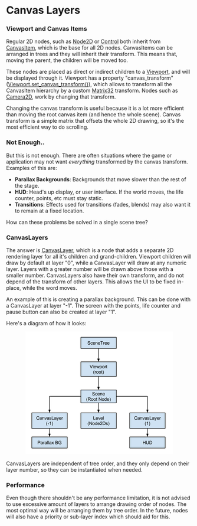 # Canvas Layers

### Viewport and Canvas Items

Regular 2D nodes, such as [Node2D](class_node2d) or [Control](class_control) both inherit from [CanvasItem](class_canvasitem), which is the base for all 2D nodes. CanvasItems can be arranged in trees and they will inherit their transform. This means that, moving the parent, the children will be moved too.

These nodes are placed as direct or indirect children to a [Viewport](class_viewport), and will be displayed through it. 
Viewport has a property "canvas_transform" ([Viewport.set_canvas_transform()](class_viewport#set_canvas_transform)), which allows to transform all the CanvasItem hierarchy by a custom [Matrix32](class_matrix32) transform. Nodes such as [Camera2D](class_camera2d), work by changing that transform.

Changing the canvas transform is useful because it is a lot more efficient than moving the root canvas item (and hence the whole scene). Canvas transform is a simple matrix that offsets the whole 2D drawing, so it's the most efficient way to do scrolling.

### Not Enough..

But this is not enough. There are often situations where the game or application may not want _everything_ transformed by the canvas transform. Examples of this are:

* **Parallax Backgrounds**: Backgrounds that move slower than the rest of the stage.
* **HUD**: Head's up display, or user interface. If the world moves, the life counter, points, etc must stay static.
* **Transitions**: Effects used for transitions (fades, blends) may also want it to remain at a fixed location.

How can these problems be solved in a single scene tree?

### CanvasLayers

The answer is [CanvasLayer](class_canvaslayer), which is a node that adds a separate 2D rendering layer for all it's children and grand-children. Viewport children will draw by default at layer "0", while a CanvasLayer will draw at any numeric layer. Layers with a greater number will be drawn above those with a smaller number. CanvasLayers also have their own transform, and do not depend of the transform of other layers. This allows the UI to be fixed in-place, while the word moves.

An example of this is creating a parallax background. This can be done with a CanvasLayer at layer "-1". The screen with the points, life counter and pause button can also be created at layer "1".

Here's a diagram of how it looks: 

<p align="center"><img src="images/canvaslayers.png"></p>

CanvasLayers are independent of tree order, and they only depend on their layer number, so they can be instantiated when needed.

### Performance

Even though there shouldn't be any performance limitation, it is not advised to use excessive amount of layers to arrange drawing order of nodes. The most optimal way will be arranging them by tree order. In the future, nodes will also have a priority or sub-layer index which should aid for this.
